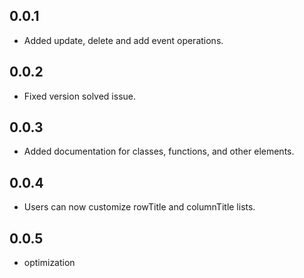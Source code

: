 ## 0.0.1

* Added update, delete and add event operations.

## 0.0.2

* Fixed version solved issue.

## 0.0.3

* Added documentation for classes, functions, and other elements.

## 0.0.4

* Users can now customize rowTitle and columnTitle lists.

## 0.0.5

* optimization
